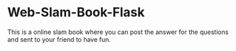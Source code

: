 # Web-Slam-Book-Flask
This is a online slam book where you can post the answer for the questions and sent to your friend to have fun.
